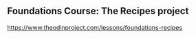 ## Foundations Course: The Recipes project
https://www.theodinproject.com/lessons/foundations-recipes
